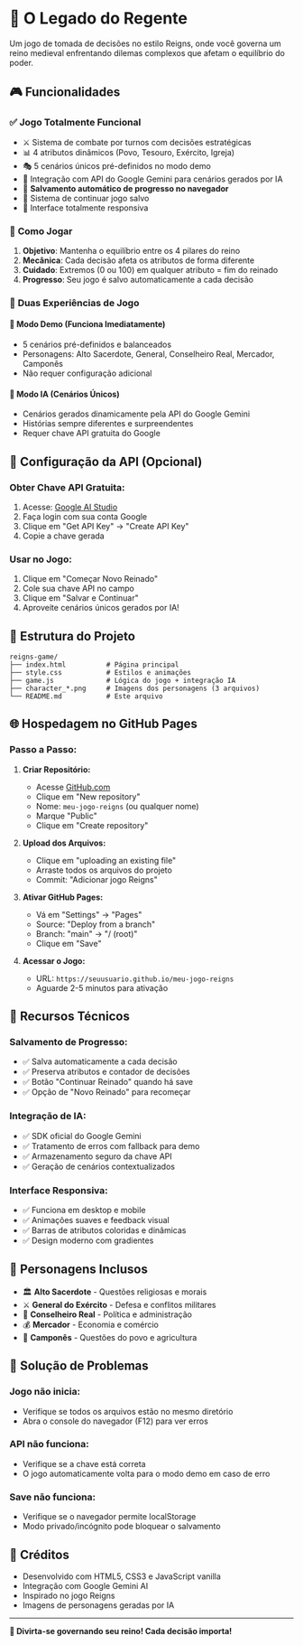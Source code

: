 # 👑 O Legado do Regente

Um jogo de tomada de decisões no estilo Reigns, onde você governa um reino medieval enfrentando dilemas complexos que afetam o equilíbrio do poder.

## 🎮 Funcionalidades

### ✅ **Jogo Totalmente Funcional**
- ⚔️ Sistema de combate por turnos com decisões estratégicas
- 📊 4 atributos dinâmicos (Povo, Tesouro, Exército, Igreja)
- 🎭 5 cenários únicos pré-definidos no modo demo
- 🤖 Integração com API do Google Gemini para cenários gerados por IA
- 💾 **Salvamento automático de progresso no navegador**
- 🔄 Sistema de continuar jogo salvo
- 📱 Interface totalmente responsiva

### 🎯 **Como Jogar**
1. **Objetivo**: Mantenha o equilíbrio entre os 4 pilares do reino
2. **Mecânica**: Cada decisão afeta os atributos de forma diferente
3. **Cuidado**: Extremos (0 ou 100) em qualquer atributo = fim do reinado
4. **Progresso**: Seu jogo é salvo automaticamente a cada decisão

### 🔧 **Duas Experiências de Jogo**

#### 🎯 **Modo Demo (Funciona Imediatamente)**
- 5 cenários pré-definidos e balanceados
- Personagens: Alto Sacerdote, General, Conselheiro Real, Mercador, Camponês
- Não requer configuração adicional

#### 🤖 **Modo IA (Cenários Únicos)**
- Cenários gerados dinamicamente pela API do Google Gemini
- Histórias sempre diferentes e surpreendentes
- Requer chave API gratuita do Google

## 🚀 **Configuração da API (Opcional)**

### **Obter Chave API Gratuita:**
1. Acesse: [Google AI Studio](https://aistudio.google.com/)
2. Faça login com sua conta Google
3. Clique em "Get API Key" → "Create API Key"
4. Copie a chave gerada

### **Usar no Jogo:**
1. Clique em "Começar Novo Reinado"
2. Cole sua chave API no campo
3. Clique em "Salvar e Continuar"
4. Aproveite cenários únicos gerados por IA!

## 📁 **Estrutura do Projeto**

```
reigns-game/
├── index.html          # Página principal
├── style.css           # Estilos e animações
├── game.js             # Lógica do jogo + integração IA
├── character_*.png     # Imagens dos personagens (3 arquivos)
└── README.md           # Este arquivo
```

## 🌐 **Hospedagem no GitHub Pages**

### **Passo a Passo:**
1. **Criar Repositório:**
   - Acesse [GitHub.com](https://github.com)
   - Clique em "New repository"
   - Nome: `meu-jogo-reigns` (ou qualquer nome)
   - Marque "Public"
   - Clique em "Create repository"

2. **Upload dos Arquivos:**
   - Clique em "uploading an existing file"
   - Arraste todos os arquivos do projeto
   - Commit: "Adicionar jogo Reigns"

3. **Ativar GitHub Pages:**
   - Vá em "Settings" → "Pages"
   - Source: "Deploy from a branch"
   - Branch: "main" → "/ (root)"
   - Clique em "Save"

4. **Acessar o Jogo:**
   - URL: `https://seuusuario.github.io/meu-jogo-reigns`
   - Aguarde 2-5 minutos para ativação

## 🔧 **Recursos Técnicos**

### **Salvamento de Progresso:**
- ✅ Salva automaticamente a cada decisão
- ✅ Preserva atributos e contador de decisões
- ✅ Botão "Continuar Reinado" quando há save
- ✅ Opção de "Novo Reinado" para recomeçar

### **Integração de IA:**
- ✅ SDK oficial do Google Gemini
- ✅ Tratamento de erros com fallback para demo
- ✅ Armazenamento seguro da chave API
- ✅ Geração de cenários contextualizados

### **Interface Responsiva:**
- ✅ Funciona em desktop e mobile
- ✅ Animações suaves e feedback visual
- ✅ Barras de atributos coloridas e dinâmicas
- ✅ Design moderno com gradientes

## 🎨 **Personagens Inclusos**
- 🏛️ **Alto Sacerdote** - Questões religiosas e morais
- ⚔️ **General do Exército** - Defesa e conflitos militares
- 👑 **Conselheiro Real** - Política e administração
- 💰 **Mercador** - Economia e comércio
- 🌾 **Camponês** - Questões do povo e agricultura

## 🐛 **Solução de Problemas**

### **Jogo não inicia:**
- Verifique se todos os arquivos estão no mesmo diretório
- Abra o console do navegador (F12) para ver erros

### **API não funciona:**
- Verifique se a chave está correta
- O jogo automaticamente volta para o modo demo em caso de erro

### **Save não funciona:**
- Verifique se o navegador permite localStorage
- Modo privado/incógnito pode bloquear o salvamento

## 📝 **Créditos**
- Desenvolvido com HTML5, CSS3 e JavaScript vanilla
- Integração com Google Gemini AI
- Inspirado no jogo Reigns
- Imagens de personagens geradas por IA

---

**🎉 Divirta-se governando seu reino! Cada decisão importa!**

